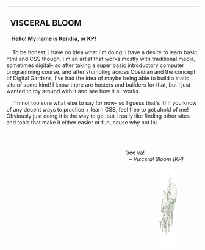 <!--
**Visceral-Bloom/Visceral-Bloom** is a ✨ _special_ ✨ repository because its `README.md` (this file) appears on your GitHub profile.
--><hr>
<h2> &nbsp;  VISCERAL BLOOM</h2>
<h4> &nbsp; &nbsp; Hello! My name is Kendra, or KP!</h4>
<p> &nbsp; &nbsp; To be honest, I have no idea what I'm doing! I have a desire to learn basic html and CSS though. I'm an artist that works mostly with traditional media, sometimes digital– so after taking a super basic introductory computer programming course, and after stumbling across Obsidian and the concept of Digital Gardens, I've had the idea of maybe being able to build a static site of some kind! I know there are hosters and builders for that, but I just wanted to toy around with it and see how it all works. </p>  
<p> &nbsp; &nbsp; I'm not too sure what else to say for now- so I guess that's it! If you know of any decent ways to practice + learn CSS, feel free to get ahold of me! Obviously just doing it is the way to go, but I really like finding other sites and tools that make it either easier or fun, cause why not lol.</p><br><br>
<p align="right"> 
  See ya! &nbsp; &nbsp; &nbsp; &nbsp; &nbsp; &nbsp; &nbsp; &nbsp; &nbsp; &nbsp; &nbsp; &nbsp; &nbsp; &nbsp; &nbsp; &nbsp; &nbsp; &nbsp <br> – <em>Visceral Bloom (KP)</em> &nbsp; &nbsp; &nbsp; &nbsp; &nbsp; <br><br> <img width="50px" height="200px%" src="https://github.com/Visceral-Bloom/Visceral-Bloom/blob/main/Picture3.png" alt="Pencil sketch of animal skull and strawberry plant"> &nbsp; &nbsp; &nbsp; &nbsp; &nbsp; &nbsp; &nbsp; </p>
<br>

